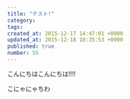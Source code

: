 ```yaml
---
title: "テスト!"
category: 
tags: 
created_at: 2015-12-17 14:47:01 +0900
updated_at: 2015-12-18 10:35:53 +0900
published: true
number: 55
---
```


こんにちはこんにちは!!!!

こにゃにゃちわ
